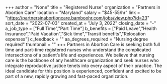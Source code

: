 +++
author = "None"
title = "Registered Nurse"
organization = "Partners in Abortion Care"
location = "Maryland"
salary = "$45-55/hr"
link = "https://partnersinabortioncare.bamboohr.com/jobs/view.php?id=23"
sort_date = "2022-07-03"
created_at = "July 3, 2022"
closing_date = "-"
a_job_type = ["Full Time","Part Time"]
b_benefits = ["Paid Leave","Health Insurance","Paid Vacation","Sick time","Transit benefits","Relocation expenses"]
c_feedback = ""
aa_degrees_required = "Nursing degree required"
thumbnail = ""
+++
Partners in Abortion Care is seeking both full time and part-time registered nurses who understand the complicated intersections of a patient’s life and experiences. We believe that nursing care is the backbone of any healthcare organization and seek nurses who integrate reproductive  justice tenets into every aspect of their practice. The ideal candidate for this position is experienced, confident and excited to be part of a new, rapidly growing and fast-paced organization. 